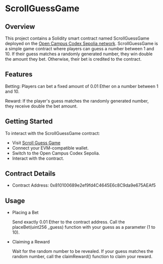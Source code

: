 # ScrollGuessGame
## Overview

This project contains a Solidity smart contract named ScrollGuessGame deployed on the [Open Campus Codex Sepolia network](https://opencampus-codex.blockscout.com/address/0x810100689e2ef9fd4C4645E6c8C9da9e675AEAf5). ScrollGuessGame is a simple game contract where players can guess a number between 1 and 10. If their guess matches a randomly generated number, they win double the amount they bet. Otherwise, their bet is credited to the contract.

## Features

Betting: Players can bet a fixed amount of 0.01 Ether on a number between 1 and 10.

Reward: If the player's guess matches the randomly generated number, they receive double the bet amount.

## Getting Started

To interact with the ScrollGuessGame contract:
- Visit [Scroll Guess Game](https://scroll-guess-game.vercel.app/)
- Connect your EVM-compatible wallet.
- Switch to the Open Campus Codex Sepolia.
- Interact with the contract.

## Contract Details

- Contract Address: 0x810100689e2ef9fd4C4645E6c8C9da9e675AEAf5


## Usage
- Placing a Bet

  Send exactly 0.01 Ether to the contract address.
  Call the placeBet(uint256 _guess) function with your guess as a parameter (1 to 10).

- Claiming a Reward

    Wait for the random number to be revealed.
    If your guess matches the random number, call the claimReward() function to claim your reward.
